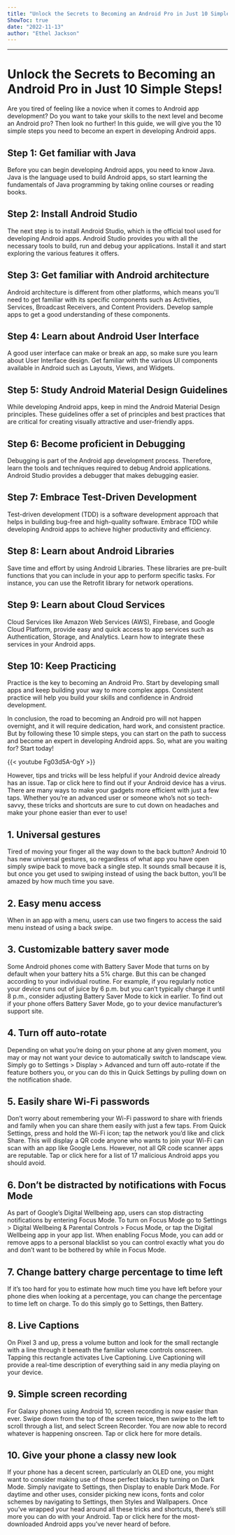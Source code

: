 ```yaml
---
title: "Unlock the Secrets to Becoming an Android Pro in Just 10 Simple Steps!"
ShowToc: true 
date: "2022-11-13"
author: "Ethel Jackson"
---
```

*****
# Unlock the Secrets to Becoming an Android Pro in Just 10 Simple Steps!

Are you tired of feeling like a novice when it comes to Android app development? Do you want to take your skills to the next level and become an Android pro? Then look no further! In this guide, we will give you the 10 simple steps you need to become an expert in developing Android apps. 

## Step 1: Get familiar with Java

Before you can begin developing Android apps, you need to know Java. Java is the language used to build Android apps, so start learning the fundamentals of Java programming by taking online courses or reading books.

## Step 2: Install Android Studio

The next step is to install Android Studio, which is the official tool used for developing Android apps. Android Studio provides you with all the necessary tools to build, run and debug your applications. Install it and start exploring the various features it offers.

## Step 3: Get familiar with Android architecture

Android architecture is different from other platforms, which means you'll need to get familiar with its specific components such as Activities, Services, Broadcast Receivers, and Content Providers. Develop sample apps to get a good understanding of these components.

## Step 4: Learn about Android User Interface

A good user interface can make or break an app, so make sure you learn about User Interface design. Get familiar with the various UI components available in Android such as Layouts, Views, and Widgets.

## Step 5: Study Android Material Design Guidelines

While developing Android apps, keep in mind the Android Material Design principles. These guidelines offer a set of principles and best practices that are critical for creating visually attractive and user-friendly apps.

## Step 6: Become proficient in Debugging

Debugging is part of the Android app development process. Therefore, learn the tools and techniques required to debug Android applications. Android Studio provides a debugger that makes debugging easier.

## Step 7: Embrace Test-Driven Development

Test-driven development (TDD) is a software development approach that helps in building bug-free and high-quality software. Embrace TDD while developing Android apps to achieve higher productivity and efficiency.

## Step 8: Learn about Android Libraries

Save time and effort by using Android Libraries. These libraries are pre-built functions that you can include in your app to perform specific tasks. For instance, you can use the Retrofit library for network operations.

## Step 9: Learn about Cloud Services

Cloud Services like Amazon Web Services (AWS), Firebase, and Google Cloud Platform, provide easy and quick access to app services such as Authentication, Storage, and Analytics. Learn how to integrate these services in your Android apps.

## Step 10: Keep Practicing

Practice is the key to becoming an Android Pro. Start by developing small apps and keep building your way to more complex apps. Consistent practice will help you build your skills and confidence in Android development. 

In conclusion, the road to becoming an Android pro will not happen overnight, and it will require dedication, hard work, and consistent practice. But by following these 10 simple steps, you can start on the path to success and become an expert in developing Android apps. So, what are you waiting for? Start today!

{{< youtube Fg03d5A-0gY >}} 



However, tips and tricks will be less helpful if your Android device already has an issue. Tap or click here to find out if your Android device has a virus.
There are many ways to make your gadgets more efficient with just a few taps. Whether you’re an advanced user or someone who’s not so tech-savvy, these tricks and shortcuts are sure to cut down on headaches and make your phone easier than ever to use!

 
## 1. Universal gestures


Tired of moving your finger all the way down to the back button? Android 10 has new universal gestures, so regardless of what app you have open simply swipe back to move back a single step. It sounds small because it is, but once you get used to swiping instead of using the back button, you’ll be amazed by how much time you save.

 
## 2. Easy menu access


When in an app with a menu, users can use two fingers to access the said menu instead of using a back swipe.

 
## 3. Customizable battery saver mode


Some Android phones come with Battery Saver Mode that turns on by default when your battery hits a 5% charge. But this can be changed according to your individual routine. 
For example, if you regularly notice your device runs out of juice by 6 p.m. but you can’t typically charge it until 8 p.m., consider adjusting Battery Saver Mode to kick in earlier. To find out if your phone offers Battery Saver Mode, go to your device manufacturer’s support site.

 
## 4. Turn off auto-rotate


Depending on what you’re doing on your phone at any given moment, you may or may not want your device to automatically switch to landscape view. Simply go to Settings > Display > Advanced and turn off auto-rotate if the feature bothers you, or you can do this in Quick Settings by pulling down on the notification shade.

 
## 5. Easily share Wi-Fi passwords


Don’t worry about remembering your Wi-Fi password to share with friends and family when you can share them easily with just a few taps. From Quick Settings, press and hold the Wi-Fi icon; tap the network you’d like and click Share. This will display a QR code anyone who wants to join your Wi-Fi can scan with an app like Google Lens.
However, not all QR code scanner apps are reputable. Tap or click here for a list of 17 malicious Android apps you should avoid.

 
## 6. Don’t be distracted by notifications with Focus Mode


As part of Google’s Digital Wellbeing app, users can stop distracting notifications by entering Focus Mode. To turn on Focus Mode go to Settings > Digital Wellbeing & Parental Controls > Focus Mode, or tap the Digital Wellbeing app in your app list. When enabling Focus Mode, you can add or remove apps to a personal blacklist so you can control exactly what you do and don’t want to be bothered by while in Focus Mode.

 
## 7. Change battery charge percentage to time left


If it’s too hard for you to estimate how much time you have left before your phone dies when looking at a percentage, you can change the percentage to time left on charge. To do this simply go to Settings, then Battery.

 
## 8. Live Captions


On Pixel 3 and up, press a volume button and look for the small rectangle with a line through it beneath the familiar volume controls onscreen. Tapping this rectangle activates Live Captioning. Live Captioning will provide a real-time description of everything said in any media playing on your device. 

 
## 9. Simple screen recording


For Galaxy phones using Android 10, screen recording is now easier than ever. Swipe down from the top of the screen twice, then swipe to the left to scroll through a list, and select Screen Recorder. You are now able to record whatever is happening onscreen. Tap or click here for more details.

 
## 10. Give your phone a classy new look


If your phone has a decent screen, particularly an OLED one, you might want to consider making use of those perfect blacks by turning on Dark Mode. Simply navigate to Settings, then Display to enable Dark Mode. For daytime and other uses, consider picking new icons, fonts and color schemes by navigating to Settings, then Styles and Wallpapers.
Once you’ve wrapped your head around all these tricks and shortcuts, there’s still more you can do with your Android. Tap or click here for the most-downloaded Android apps you’ve never heard of before.




